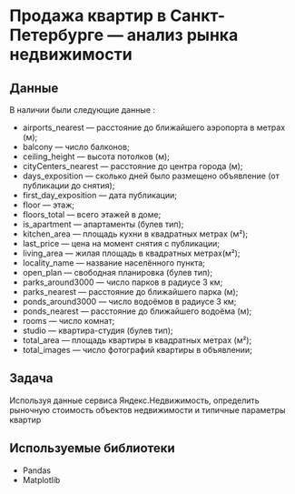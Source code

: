# Продажа квартир в Санкт-Петербурге — анализ рынка недвижимости



## Данные

В наличии были следующие данные :
- airports_nearest — расстояние до ближайшего аэропорта в метрах (м);
- balcony — число балконов;
- ceiling_height — высота потолков (м);
- cityCenters_nearest — расстояние до центра города (м);
- days_exposition — сколько дней было размещено объявление (от публикации до снятия);
- first_day_exposition — дата публикации;
- floor — этаж;
- floors_total — всего этажей в доме;
- is_apartment — апартаменты (булев тип);
- kitchen_area — площадь кухни в квадратных метрах (м²);
- last_price — цена на момент снятия с публикации;
- living_area — жилая площадь в квадратных метрах(м²);
- locality_name — название населённого пункта;
- open_plan — свободная планировка (булев тип);
- parks_around3000 — число парков в радиусе 3 км;
- parks_nearest — расстояние до ближайшего парка (м);
- ponds_around3000 — число водоёмов в радиусе 3 км;
- ponds_nearest — расстояние до ближайшего водоёма (м);
- rooms — число комнат;
- studio — квартира-студия (булев тип);
- total_area — площадь квартиры в квадратных метрах (м²);
- total_images — число фотографий квартиры в объявлении;

## Задача

Используя данные сервиса Яндекс.Недвижимость, определить рыночную стоимость объектов недвижимости и типичные параметры квартир

## Используемые библиотеки
- Pandas
- Matplotlib






